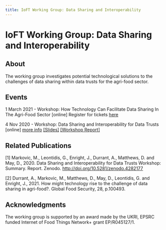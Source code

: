 ```yaml
---
title: IoFT Working Group: Data Sharing and Interoperability
---
```

# IoFT Working Group: Data Sharing and Interoperability​

## About

The working group investigates potential technological solutions to the challenges of data sharing within data trusts for the agri-food sector.


## Events

1 March 2021 - Workshop: How Technology Can Facilitate Data Sharing In The Agri-Food Sector [online] Register for tickets <a href="https://www.eventbrite.co.uk/e/how-technology-can-facilitate-data-sharing-in-the-agri-food-sector-tickets-141264270235"> here </a>

4 Nov 2020 - Workshop: Data Sharing and Interoperability for Data Trusts [online] <a  href="https://ioftdatatrustwg.github.io/workshop4Nov2020/">more info</a> <a href="https://github.com/IoFTDataTrustWG/workshop4Nov2020/tree/main/Slides"> [Slides]</a> <a href="http://doi.org/10.5281/zenodo.4282177">[Workshop Report]</a>


## Related Publications

[1] Markovic, M., Leontidis, G., Enright, J., Durrant, A., Matthews, D. and May, D., 2020. Data Sharing and Interoperability for Data Trusts Workshop: Summary. Report. Zenodo. <a href="http://doi.org/10.5281/zenodo.4282177">http://doi.org/10.5281/zenodo.4282177</a>

[2] Durrant, A., Markovic, M., Matthews, D., May, D., Leontidis, G. and Enright, J., 2021. How might technology rise to the challenge of data sharing in agri-food?. Global Food Security, 28, p.100493.

## Acknowledgments

The working group is supported by an award made by the UKRI, EPSRC funded Internet of Food Things Network+ grant EP/R045127/1.
